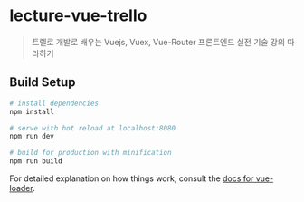 # lecture-vue-trello

> 트렐로 개발로 배우는 Vuejs, Vuex, Vue-Router 프론트엔드 실전 기술
> 강의 따라하기

## Build Setup

```bash
# install dependencies
npm install

# serve with hot reload at localhost:8080
npm run dev

# build for production with minification
npm run build
```

For detailed explanation on how things work, consult the [docs for vue-loader](http://vuejs.github.io/vue-loader).
